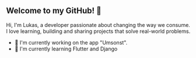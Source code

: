 ## Welcome to my GitHub! 👋
Hi, I'm Lukas, a developer passionate about changing the way we consume. I love learning, building and sharing projects that solve real-world problems.

- 🔭 I'm currently working on the app "Umsonst".
- 🌱 I'm currently learning Flutter and Django

<!--
**Lukas2019/Lukas2019** is a ✨ _special_ ✨ repository because its `README.md` (this file) appears on your GitHub profile.

Here are some ideas to get you started:

- 🔭 I’m currently working on ...
- 🌱 I’m currently learning ...
- 👯 I’m looking to collaborate on ...
- 🤔 I’m looking for help with ...
- 💬 Ask me about ...
- 📫 How to reach me: ...
- 😄 Pronouns: ...
- ⚡ Fun fact: ...
-->
